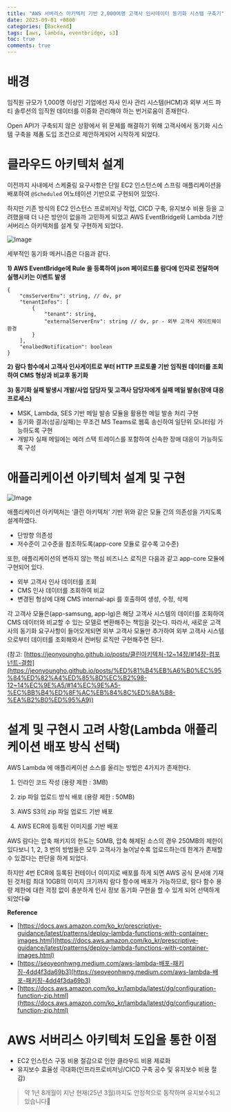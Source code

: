```yaml
---
title: "AWS 서버리스 아키텍처 기반 2,000여명 고객사 인사데이터 동기화 시스템 구축기"
date: 2023-09-01 +0800
categories: [Backend]
tags: [aws, lambda, eventbridge, s3]
toc: true
comments: true
---
```


# 배경
임직원 규모가 1,000명 이상인 기업에선 자사 인사 관리 시스템(HCM)과 외부 서드 파티 솔루션의 임직원 데이터를 이중화 관리해야 하는 번거로움이 존재한다.

Open API가 구축되지 않은 상황에서 위 문제를 해결하기 위해 고객사에서 동기화 시스템 구축을 제품 도입 조건으로 제안하게되어 시작하게 되었다.

# 클라우드 아키텍처 설계
이전까지 사내에서 스케줄링 요구사항은 단일 EC2 인스턴스에 스프링 애플리케이션을 배포하여 `@Scheduled` 어노테이션 기반으로  구현되어 있었다.

하지만 기존 방식의 EC2 인스턴스 프로비저닝 작업, CICD 구축, 유지보수 비용 등을 고려했을때 더 나은 방안이 없을까 고민하게 되었고 AWS EventBridge와 Lambda 기반 서버리스 아키텍처를 설계 및 구현하게 되었다.

![Image](https://github.com/user-attachments/assets/b26bfff6-80c2-44e7-9ef9-aa4ffb3268c0)

세부적인 동기화 메커니즘은 다음과 같다.

**1) AWS EventBridge에 Rule 을 등록하여 json 페이로드를 람다에 인자로 전달하며 실행시키는 이벤트 발생**

```
{
    "cmsServerEnv": string, // dv, pr
    "tenantInfos": [
        {
            "tenant": string,
            "externalServerEnv": string // dv, pr - 외부 고객사 게이트웨이 환경
        }
    ],
    "enalbedNotification": boolean
}
```

**2) 람다 함수에서 고객사 인사게이트로 부터 HTTP 프로토콜 기반 임직원 데이터를 조회하여 CMS 형상과 비교후 동기화**

**3) 동기화 실패 발생시 개발/사업 담당자 및 고객사 담당자에게 실패 메일 발송(장애 대응 프로세스)**
- MSK, Lambda, SES 기반 메일 발송 모듈을 활용한 메일 발송 처리 구현
- 동기화 결과(성공/실패)는 무조건 MS Teams로 웹훅 송신하여 일단위 모니터링 가능하도록 구현
- 개발자 실패 메일에는 에러 스택 트레이스를 포함하여 신속한 장애 대응이 가능하도록 구성

# 애플리케이션 아키텍처 설계 및 구현

![Image](https://github.com/user-attachments/assets/4345d3d5-ee72-4fc3-917b-1145a31d7d5c)

애플리케이션 아키텍처는 ‘클린 아키텍처’ 기반 위와 같은 모듈 간의 의존성을 가지도록 설계하였다.
- 단방향 의존성
- 저수준이 고수준을 참조하도록(app-core 모듈로 갈수록 고수준)

또한, 애플리케이션의 변하지 않는 핵심 비즈니스 로직은 다음과 같고 app-core 모듈에 구현되어 있다.
- 외부 고객사 인사 데이터를 조회
- CMS 인사 데이터를 조회하여 비교
- 변경된 형상에 대해 CMS internal-api 를 호출하여 생성, 수정, 삭제

각 고객사 모듈은(app-samsung, app-lg)은 해당 고객사 시스템의 데이터를 조회하여 CMS 데이터와 비교할 수 있는 모델로 변환해주는 책임을 갖는다. 따라서, 새로운 고객사의 동기화 요구사항이 들어오게되면 외부 고객사 모듈만 추가하여 외부 고객사 시스템으로부터 데이터를 조회해와서 컨버팅 로직만 구현해주면 된다.

(참고: [https://jeonyoungho.github.io/posts/클린아키텍처-12~14장/#14장-컴포넌트-결합](https://jeonyoungho.github.io/posts/%ED%81%B4%EB%A6%B0%EC%95%84%ED%82%A4%ED%85%8D%EC%B2%98-12~14%EC%9E%A5/#14%EC%9E%A5-%EC%BB%B4%ED%8F%AC%EB%84%8C%ED%8A%B8-%EA%B2%B0%ED%95%A9))

# 설계 및 구현시 고려 사항(Lambda 애플리케이션 배포 방식 선택)

AWS Lambda 에 애플리케이션 소스를 올리는 방법은 4가지가 존재한다.

1) 인라인 코드 작성 (용량 제한 : 3MB)

2) zip 파일 업로드 방식 배포 (용량 제한 : 50MB)

3) AWS S3의 zip 파일 업로드 기반 배포

4) AWS ECR에 등록된 이미지를 기반 배포

AWS 람다는 압축 패키지의 한도는 50MB, 압축 해제된 소스의 경우 250MB의 제한이 있다보니 1, 2, 3 번의 방법들은 모두 고객사가 늘어날수록 업로드하는데 한계가 존재할 수 있겠다는 판단을 하게 되었다.

하지만 4번 ECR에 등록된 컨테이너 이미지로 배포를 하게 되면 AWS 공식 문서에 기재된 것처럼 최대 10GB의 이미지 크기까지 람다 함수에 배포가 가능하므로, 람다 함수 용량 제한에 대한 걱정 없이 충분하게 인사 정보 동기화 구현을 할 수 있게 되어 선택하게 되었다😀

**Reference**
- [https://docs.aws.amazon.com/ko_kr/prescriptive-guidance/latest/patterns/deploy-lambda-functions-with-container-images.html](https://docs.aws.amazon.com/ko_kr/prescriptive-guidance/latest/patterns/deploy-lambda-functions-with-container-images.html)
- [https://seoyeonhwng.medium.com/aws-lambda-배포-패키징-4dd4f3da69b3](https://seoyeonhwng.medium.com/aws-lambda-배포-패키징-4dd4f3da69b3)
- [https://docs.aws.amazon.com/ko_kr/lambda/latest/dg/configuration-function-zip.html](https://docs.aws.amazon.com/ko_kr/lambda/latest/dg/configuration-function-zip.html)

# AWS 서버리스 아키텍처 도입을 통한 이점
- EC2 인스턴스 구동 비용 절감으로 인한 클라우드 비용 제로화
- 유지보수 효율성 극대화(인프라프로비저닝/CICD 구축 공수 및 유지보수 비용 절감)

> 약 1년 8개월이 지난 현재(25년 3월)까지도 안정적으로 동작하며 유지보수되고 있습니다🙂
